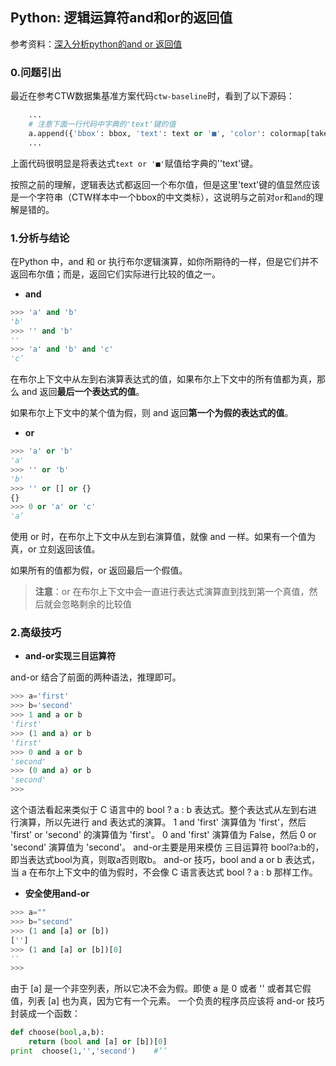 ## Python: 逻辑运算符and和or的返回值

参考资料：[深入分析python的and or 返回值](https://www.jianshu.com/p/d4059a76a7a3)

### 0.问题引出

最近在参考CTW数据集基准方案代码`ctw-baseline`时，看到了以下源码：

```python
    ...
    # 注意下面一行代码中字典的'text'键的值
    a.append({'bbox': bbox, 'text': text or '■', 'color': colormap[taken]})
    ...
```

上面代码很明显是将表达式`text or '■'`赋值给字典的''text'键。

按照之前的理解，逻辑表达式都返回一个布尔值，但是这里'text'键的值显然应该是一个字符串（CTW样本中一个bbox的中文类标），这说明与之前对`or`和`and`的理解是错的。

### 1.分析与结论

在Python 中，and 和 or 执行布尔逻辑演算，如你所期待的一样，但是它们并不返回布尔值；而是，返回它们实际进行比较的值之一。

- **and**

```python
>>> 'a' and 'b'
'b'
>>> '' and 'b'
''
>>> 'a' and 'b' and 'c'
'c’
```

在布尔上下文中从左到右演算表达式的值，如果布尔上下文中的所有值都为真，那么 and 返回**最后一个表达式的值**。

如果布尔上下文中的某个值为假，则 and 返回**第一个为假的表达式的值**。

- **or**

```python
>>> 'a' or 'b'
'a'
>>> '' or 'b'
'b'
>>> '' or [] or {}
{}
>>> 0 or 'a' or 'c'
'a’
```

使用 or 时，在布尔上下文中从左到右演算值，就像 and 一样。如果有一个值为真，or 立刻返回该值。

如果所有的值都为假，or 返回最后一个假值。

> **注意**：or 在布尔上下文中会一直进行表达式演算直到找到第一个真值，然后就会忽略剩余的比较值

### 2.高级技巧

- **and-or实现三目运算符**

and-or 结合了前面的两种语法，推理即可。

```python
>>> a='first'
>>> b='second'
>>> 1 and a or b
'first'
>>> (1 and a) or b
'first'
>>> 0 and a or b
'second'
>>> (0 and a) or b
'second'
>>>
```

这个语法看起来类似于 C 语言中的 bool ? a : b 表达式。整个表达式从左到右进行演算，所以先进行 and 表达式的演算。 1 and 'first' 演算值为 'first'，然后 'first' or 'second' 的演算值为 'first'。
0 and 'first' 演算值为 False，然后 0 or 'second' 演算值为 'second'。
and-or主要是用来模仿 三目运算符 bool?a:b的，即当表达式bool为真，则取a否则取b。
and-or 技巧，bool and a or b 表达式，当 a 在布尔上下文中的值为假时，不会像 C 语言表达式 bool ? a : b 那样工作。

- **安全使用and-or**

```python
>>> a=""
>>> b="second"
>>> (1 and [a] or [b])
['']
>>> (1 and [a] or [b])[0]
''
>>>
```

由于 [a] 是一个非空列表，所以它决不会为假。即使 a 是 0 或者 '' 或者其它假值，列表 [a] 也为真，因为它有一个元素。
一个负责的程序员应该将 and-or 技巧封装成一个函数：

```python
def choose(bool,a,b):
    return (bool and [a] or [b])[0]
print  choose(1,'','second')    #’’
```